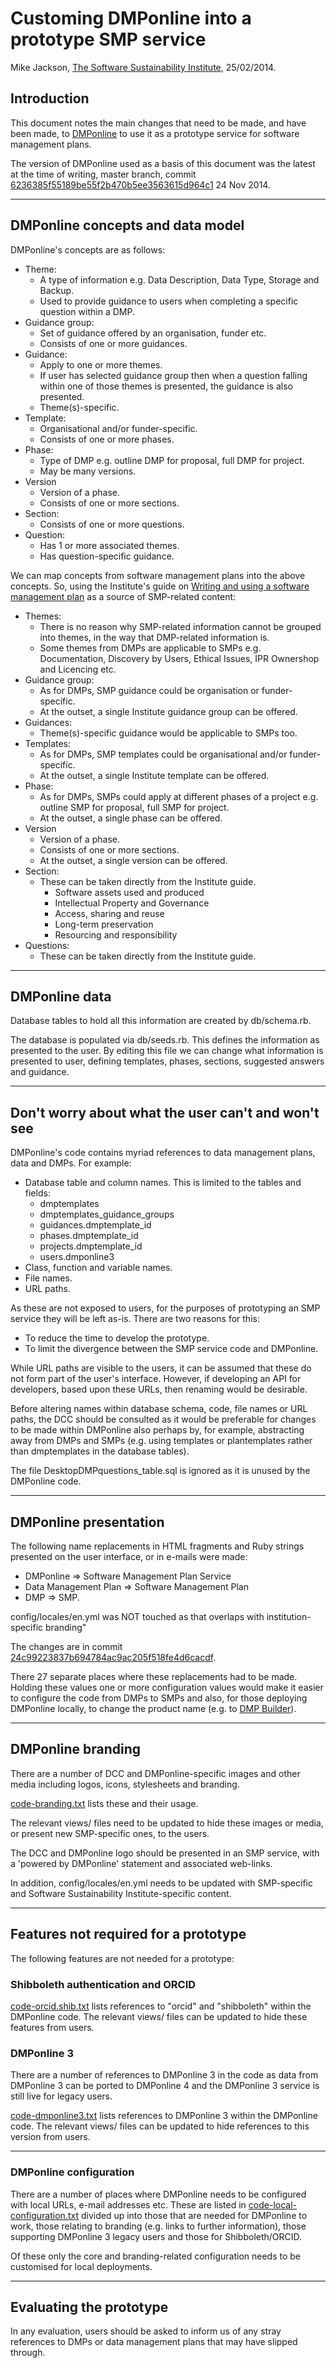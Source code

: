 
# Customing DMPonline into a prototype SMP service

Mike Jackson, [The Software Sustainability Institute](http://www.software.ac.uk), 25/02/2014.

## Introduction

This document notes the main changes that need to be made, and have been made, to [DMPonline](https://github.com/DigitalCurationCentre/DMPonline_v4) to use it as a prototype service for software management plans.

The version of DMPonline used as a basis of this document was the latest at the time of writing, master branch, commit [6236385f55189be55f2b470b5ee3563615d964c1](https://github.com/DigitalCurationCentre/DMPonline_v4/commit/6236385f55189be55f2b470b5ee3563615d964c1) 24 Nov 2014.

---

## DMPonline concepts and data model

DMPonline's concepts are as follows:

* Theme:
  - A type of information e.g. Data Description, Data Type, Storage and Backup.
  - Used to provide guidance to users when completing a specific question within a DMP. 
* Guidance group:
  - Set of guidance offered by an organisation, funder etc.
  - Consists of one or more guidances.
* Guidance:
  - Apply to one or more themes.
  - If user has selected guidance group then when a question falling within one of those themes is presented, the guidance is also presented.
  - Theme(s)-specific. 
* Template:
  - Organisational and/or funder-specific.
  - Consists of one or more phases.
* Phase:
  - Type of DMP e.g. outline DMP for proposal, full DMP for project.
  - May be many versions.
* Version
  - Version of a phase.
  - Consists of one or more sections.
* Section:
  - Consists of one or more questions.
* Question:
  - Has 1 or more associated themes.
  - Has question-specific guidance.

We can map concepts from software management plans into the above concepts. So, using the Institute's guide on [Writing and using a software management plan](http://www.software.ac.uk/resources/guides/software-management-plans) as a source of SMP-related content:

* Themes:
  - There is no reason why SMP-related information cannot be grouped into themes, in the way that DMP-related information is.
  - Some themes from DMPs are applicable to SMPs e.g. Documentation, Discovery by Users, Ethical Issues, IPR Ownershop and Licencing etc.
* Guidance group:
  - As for DMPs, SMP guidance could be organisation or funder-specific.
  - At the outset, a single Institute guidance group can be offered.
* Guidances:
  - Theme(s)-specific guidance would be applicable to SMPs too.
* Templates:
  - As for DMPs, SMP templates could be organisational and/or funder-specific.
  - At the outset, a single Institute template can be offered.
* Phase:
  - As for DMPs, SMPs could apply at different phases of a project e.g. outline SMP for proposal, full SMP for project.
  - At the outset, a single phase can be offered.
* Version
  - Version of a phase.
  - Consists of one or more sections.
  - At the outset, a single version can be offered.
* Section:
  - These can be taken directly from the Institute guide.
    - Software assets used and produced
    - Intellectual Property and Governance
    - Access, sharing and reuse
    - Long-term preservation
    - Resourcing and responsibility
* Questions:
  - These can be taken directly from the Institute guide.

---

## DMPonline data

Database tables to hold all this information are created by db/schema.rb. 

The database is populated via db/seeds.rb. This defines the information as presented to the user. By editing this file we can change what information is presented to user, defining templates, phases, sections, suggested answers and guidance.

---

## Don't worry about what the user can't and won't see

DMPonline's code contains myriad references to data management plans, data and DMPs. For example:

* Database table and column names. This is limited to the tables and fields:
  - dmptemplates
  - dmptemplates_guidance_groups
  - guidances.dmptemplate_id
  - phases.dmptemplate_id
  - projects.dmptemplate_id
  - users.dmponline3
* Class, function and variable names.
* File names.
* URL paths.

As these are not exposed to users, for the purposes of prototyping an SMP service they will be left as-is. There are two reasons for this:

* To reduce the time to develop the prototype.
* To limit the divergence between the SMP service code and DMPonline.

While URL paths are visible to the users, it can be assumed that these do not form part of the user's interface. However, if developing an API for developers, based upon these URLs, then renaming would be desirable.

Before altering names within database schema, code, file names or URL paths, the DCC should be consulted as it would be preferable for changes to be made within DMPonline also perhaps by, for example, abstracting away from DMPs and SMPs (e.g. using templates or plantemplates rather than dmptemplates in the database tables).

The file DesktopDMPquestions_table.sql is ignored as it is unused by the DMPonline code.

---

## DMPonline presentation

The following name replacements in HTML fragments and Ruby strings presented on the user interface, or in e-mails were made:

* DMPonline => Software Management Plan Service
* Data Management Plan => Software Management Plan
* DMP => SMP. 

config/locales/en.yml was NOT touched as that overlaps with institution-specific branding"

The changes are in commit [24c99223837b694784ac9ac205f518fe4d6cacdf](https://github.com/softwaresaved/smp-service/commit/24c99223837b694784ac9ac205f518fe4d6cacdf).

There 27 separate places where these replacements had to be made. Holding these values one or more configuration values would make it easier to configure the code from DMPs to SMPs and also, for those deploying DMPonline locally, to change the product name (e.g. to [DMP Builder](https://dmp.library.ualberta.ca/)).

---

## DMPonline branding

There are a number of DCC and DMPonline-specific images and other media including logos, icons, stylesheets and branding.

[code-branding.txt](./code-branding.txt) lists these and their usage. 

The relevant views/ files need to be updated to hide these images or media, or present new SMP-specific ones, to the users.

The DCC and DMPonline logo should be presented in an SMP service, with a 'powered by DMPonline' statement and associated web-links.

In addition, config/locales/en.yml needs to be updated with SMP-specific and Software Sustainability Institute-specific content.

---

## Features not required for a prototype

The following features are not needed for a prototype:

### Shibboleth authentication and ORCID

[code-orcid.shib.txt](./code-orcid-shibb.txt) lists references to "orcid" and "shibboleth" within the DMPonline code. The relevant views/ files can be updated to hide these features from users.

### DMPonline 3

There are a number of references to DMPonline 3 in the code as data from DMPonline 3 can be ported to DMPonline 4 and the DMPonline 3 service is still live for legacy users.

[code-dmponline3.txt](./code-dmponline3.txt) lists references to DMPonline 3 within the DMPonline code. The relevant views/ files can be updated to hide references to this version from users.

---

### DMPonline configuration

There are a number of places where DMPonline needs to be configured with local URLs, e-mail addresses etc. These are listed in [code-local-configuration.txt](./code-local-configuration.txt) divided up into those that are needed for DMPonline to work, those relating to branding (e.g. links to further information), those supporting DMPonline 3 legacy users and those for Shibboleth/ORCID. 

Of these only the core and branding-related configuration needs to be customised for local deployments.

---

## Evaluating the prototype 

In any evaluation, users should be asked to inform us of any stray references to DMPs or data management plans that may have slipped through.
